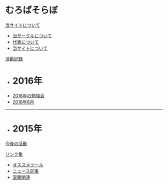 # むろぱそらぼ

[当サイトについて]()

  * [当サークルについて](md/about/circle.md)
  * [代表について](md/about/me.md)
  * [当サイトについて](md/about/site.md)

[活動記録]()

  * # 2016年
  * [2016年の勉強会](md/eventlog/2016/2016-event.md)
  * [2016年6月](md/eventlog/2016/2016-06.md)
  - - - -
  * # 2015年

[今後の活動](md/calendar.md)


[リンク集]()

  * [オススメツール](md/links/tools.md)
  * [ニュース記事](md/links/news.md)
  * [室蘭関連](md/links/muroran.md)

